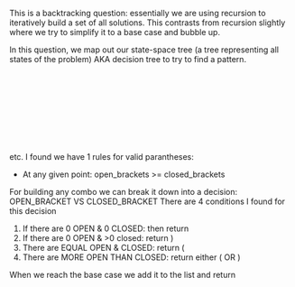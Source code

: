 This is a backtracking question: essentially we are using recursion to iteratively build a set of all solutions. This contrasts from recursion slightly where we try to simplify it to a base case and bubble up.

In this question, we map out our state-space tree (a tree representing all states of the problem) AKA decision tree to try to find a pattern. 
<pre>
                                                                              n = 3
                                                                                (
                                                                            /      \
                                                                           (        )
                                                                         /   \      |
                                                                        (     )       (  
                                                                        |    / \     /   \
                                                                        )   (   )   (     )
</pre>
etc.
I found we have 1 rules for valid parantheses:
- At any given point: open_brackets >= closed_brackets

For building any combo we can break it down into a decision: OPEN_BRACKET VS CLOSED_BRACKET
There are 4 conditions I found for this decision
1. If there are 0 OPEN & 0 CLOSED: then return
2. If there are 0 OPEN & >0 closed: return )
3. There are EQUAL OPEN & CLOSED: return (
4. There are MORE OPEN THAN CLOSED: return either ( OR )

When we reach the base case we add it to the list and return
                                                                       
